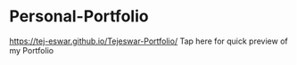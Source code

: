 # Personal-Portfolio

https://tej-eswar.github.io/Tejeswar-Portfolio/ Tap here for quick preview of my Portfolio
